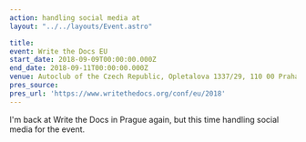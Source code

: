 ```yaml
---
action: handling social media at
layout: "../../layouts/Event.astro"

title:
event: Write the Docs EU
start_date: 2018-09-09T00:00:00.000Z
end_date: 2018-09-11T00:00:00.000Z
venue: Autoclub of the Czech Republic, Opletalova 1337/29, 110 00 Praha 1-Nové Město, Czechia
pres_source:
pres_url: 'https://www.writethedocs.org/conf/eu/2018'
---
```


I'm back at Write the Docs in Prague again, but this time handling social media for the event.
